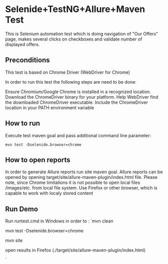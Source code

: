 # Selenide+TestNG+Allure+Maven Test

This is Selenium automation test which is doing navigation of "Our Offers" page, makes several clicks on checkboxes and validate number of displayed offers.

## Preconditions
This test is based on Chrome Driver (WebDriver for Chrome)

In order to run this test the following steps are need to be done:

Ensure Chromium/Google Chrome is installed in a recognized location.
Download the ChromeDriver binary for your platform.
Help WebDriver find the downloaded ChromeDriver executable. Include the ChromeDriver location in your PATH environment variable

## How to run

Execute test maven goal and pass additional command line parameter:

`mvn test -Dselenide.browser=chrome `

## How to open reports

In order to generate Allure reports run site maven goal. Allure reports can be opened by opening target/site/allure-maven-plugin/index.html file.
Please note, since Chrome limitations it is not possible to open local files /images/etc. from local file system. 
Use Firefox or other browser, which is capable to work with localy stored content

## Run Demo
Run runtest.cmd in Windows in order to :
  `mvn clean
  
  mvn test -Dselenide.browser=chrome 
  
  mvn site
  
  open results in Firefox (./target/site/allure-maven-plugin/index.html)
  
  `


